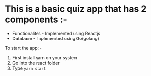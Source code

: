# This is a basic quiz app that has 2 components :-
* Functionalites - Implemented using Reactjs
* Database - Implemented using Go(golang)

To start the app :- 
1. First install yarn on your system
2. Go into the react folder
3. Type `yarn start` 


